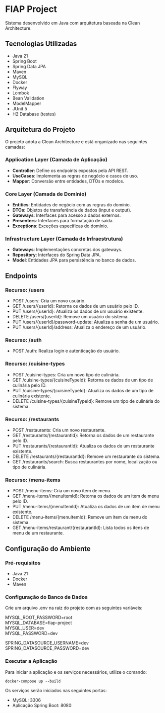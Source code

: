 # FIAP Project

Sistema desenvolvido em Java com arquitetura baseada na Clean Architecture.

## Tecnologias Utilizadas

- Java 21
- Spring Boot
- Spring Data JPA
- Maven
- MySQL
- Docker
- Flyway
- Lombok
- Bean Validation
- ModelMapper
- JUnit 5
- H2 Database (testes)

## Arquitetura do Projeto

O projeto adota a Clean Architecture e está organizado nas seguintes camadas:

### Application Layer (Camada de Aplicação)
- **Controller**: Define os endpoints expostos pela API REST.
- **UseCases**: Implementa as regras de negócio e casos de uso.
- **Mapper**: Conversão entre entidades, DTOs e modelos.

### Core Layer (Camada de Domínio)
- **Entities**: Entidades de negócio com as regras do domínio.
- **DTOs**: Objetos de transferência de dados (input e output).
- **Gateways**: Interfaces para acesso a dados externos.
- **Presenters**: Interfaces para formatação de saída.
- **Exceptions**: Exceções específicas do domínio.

### Infrastructure Layer (Camada de Infraestrutura)
- **Gateways**: Implementações concretas dos gateways.
- **Repository**: Interfaces do Spring Data JPA.
- **Model**: Entidades JPA para persistência no banco de dados.

## Endpoints

### Recurso: /users

- POST /users: Cria um novo usuário.
- GET /users/{userId}: Retorna os dados de um usuário pelo ID.
- PUT /users/{userId}: Atualiza os dados de um usuário existente.
- DELETE /users/{userId}: Remove um usuário do sistema.
- PUT /users/{userId}/password-update: Atualiza a senha de um usuário.
- PUT /users/{userId}/address: Atualiza o endereço de um usuário.

### Recurso: /auth

- POST /auth: Realiza login e autenticação do usuário.

### Recurso: /cuisine-types

- POST /cuisine-types: Cria um novo tipo de culinária.
- GET /cuisine-types/{cuisineTypeId}: Retorna os dados de um tipo de culinária pelo ID.
- PUT /cuisine-types/{cuisineTypeId}: Atualiza os dados de um tipo de culinária existente.
- DELETE /cuisine-types/{cuisineTypeId}: Remove um tipo de culinária do sistema.

### Recurso: /restaurants

- POST /restaurants: Cria um novo restaurante.
- GET /restaurants/{restaurantId}: Retorna os dados de um restaurante pelo ID.
- PUT /restaurants/{restaurantId}: Atualiza os dados de um restaurante existente.
- DELETE /restaurants/{restaurantId}: Remove um restaurante do sistema.
- GET /restaurants/search: Busca restaurantes por nome, localização ou tipo de culinária.

### Recurso: /menu-items

- POST /menu-items: Cria um novo item de menu.
- GET /menu-items/{menuItemId}: Retorna os dados de um item de menu pelo ID.
- PUT /menu-items/{menuItemId}: Atualiza os dados de um item de menu existente.
- DELETE /menu-items/{menuItemId}: Remove um item de menu do sistema.
- GET /menu-items/restaurant/{restaurantId}: Lista todos os itens de menu de um restaurante.

## Configuração do Ambiente

### Pré-requisitos

- Java 21
- Docker
- Maven

### Configuração do Banco de Dados

Crie um arquivo .env na raiz do projeto com as seguintes variáveis:

MYSQL_ROOT_PASSWORD=root  
MYSQL_DATABASE=fiap-project  
MYSQL_USER=dev  
MYSQL_PASSWORD=dev

SPRING_DATASOURCE_USERNAME=dev  
SPRING_DATASOURCE_PASSWORD=dev

### Executar a Aplicação

Para iniciar a aplicação e os serviços necessários, utilize o comando:

`docker-compose up --build`

Os serviços serão iniciados nas seguintes portas:

- MySQL: 3306
- Aplicação Spring Boot: 8080